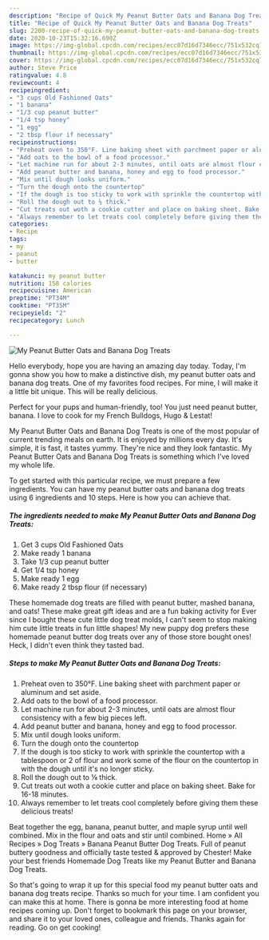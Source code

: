 ```yaml
---
description: "Recipe of Quick My Peanut Butter Oats and Banana Dog Treats"
title: "Recipe of Quick My Peanut Butter Oats and Banana Dog Treats"
slug: 2200-recipe-of-quick-my-peanut-butter-oats-and-banana-dog-treats
date: 2020-10-23T15:32:16.690Z
image: https://img-global.cpcdn.com/recipes/ecc07d16d7346ecc/751x532cq70/my-peanut-butter-oats-and-banana-dog-treats-recipe-main-photo.jpg
thumbnail: https://img-global.cpcdn.com/recipes/ecc07d16d7346ecc/751x532cq70/my-peanut-butter-oats-and-banana-dog-treats-recipe-main-photo.jpg
cover: https://img-global.cpcdn.com/recipes/ecc07d16d7346ecc/751x532cq70/my-peanut-butter-oats-and-banana-dog-treats-recipe-main-photo.jpg
author: Steve Price
ratingvalue: 4.8
reviewcount: 4
recipeingredient:
- "3 cups Old Fashioned Oats"
- "1 banana"
- "1/3 cup peanut butter"
- "1/4 tsp honey"
- "1 egg"
- "2 tbsp flour if necessary"
recipeinstructions:
- "Preheat oven to 350°F. Line baking sheet with parchment paper or aluminum and set aside."
- "Add oats to the bowl of a food processor."
- "Let machine run for about 2-3 minutes, until oats are almost flour consistency with a few big pieces left."
- "Add peanut butter and banana, honey and egg to food processor."
- "Mix until dough looks uniform."
- "Turn the dough onto the countertop"
- "If the dough is too sticky to work with sprinkle the countertop with a tablespoon or 2 of flour and work some of the flour on the countertop in with the dough until it&#39;s no longer sticky."
- "Roll the dough out to ⅛ thick."
- "Cut treats out woth a cookie cutter and place on baking sheet. Bake for 16-18 minutes."
- "Always remember to let treats cool completely before giving them these delicious treats!"
categories:
- Recipe
tags:
- my
- peanut
- butter

katakunci: my peanut butter 
nutrition: 158 calories
recipecuisine: American
preptime: "PT34M"
cooktime: "PT35M"
recipeyield: "2"
recipecategory: Lunch

---
```



![My Peanut Butter Oats and Banana Dog Treats](https://img-global.cpcdn.com/recipes/ecc07d16d7346ecc/751x532cq70/my-peanut-butter-oats-and-banana-dog-treats-recipe-main-photo.jpg)

Hello everybody, hope you are having an amazing day today. Today, I'm gonna show you how to make a distinctive dish, my peanut butter oats and banana dog treats. One of my favorites food recipes. For mine, I will make it a little bit unique. This will be really delicious.

Perfect for your pups and human-friendly, too! You just need peanut butter, banana. I love to cook for my French Bulldogs, Hugo &amp; Lestat!

My Peanut Butter Oats and Banana Dog Treats is one of the most popular of current trending meals on earth. It is enjoyed by millions every day. It's simple, it is fast, it tastes yummy. They're nice and they look fantastic. My Peanut Butter Oats and Banana Dog Treats is something which I've loved my whole life.


To get started with this particular recipe, we must prepare a few ingredients. You can have my peanut butter oats and banana dog treats using 6 ingredients and 10 steps. Here is how you can achieve that.

<!--inarticleads1-->

##### The ingredients needed to make My Peanut Butter Oats and Banana Dog Treats:

1. Get 3 cups Old Fashioned Oats
1. Make ready 1 banana
1. Take 1/3 cup peanut butter
1. Get 1/4 tsp honey
1. Make ready 1 egg
1. Make ready 2 tbsp flour (if necessary)


These homemade dog treats are filled with peanut butter, mashed banana, and oats! These make great gift ideas and are a fun baking activity for Ever since I bought these cute little dog treat molds, I can&#39;t seem to stop making him cute little treats in fun little shapes! My new puppy dog prefers these homemade peanut butter dog treats over any of those store bought ones! Heck, I didn&#39;t even think they tasted bad. 

<!--inarticleads2-->

##### Steps to make My Peanut Butter Oats and Banana Dog Treats:

1. Preheat oven to 350°F. Line baking sheet with parchment paper or aluminum and set aside.
1. Add oats to the bowl of a food processor.
1. Let machine run for about 2-3 minutes, until oats are almost flour consistency with a few big pieces left.
1. Add peanut butter and banana, honey and egg to food processor.
1. Mix until dough looks uniform.
1. Turn the dough onto the countertop
1. If the dough is too sticky to work with sprinkle the countertop with a tablespoon or 2 of flour and work some of the flour on the countertop in with the dough until it&#39;s no longer sticky.
1. Roll the dough out to ⅛ thick.
1. Cut treats out woth a cookie cutter and place on baking sheet. Bake for 16-18 minutes.
1. Always remember to let treats cool completely before giving them these delicious treats!


Beat together the egg, banana, peanut butter, and maple syrup until well combined. Mix in the flour and oats and stir until combined. Home » All Recipes » Dog Treats » Banana Peanut Butter Dog Treats. Full of peanut buttery goodness and officially taste tested &amp; approved by Chester! Make your best friends Homemade Dog Treats like my Peanut Butter and Banana Dog Treats. 

So that's going to wrap it up for this special food my peanut butter oats and banana dog treats recipe. Thanks so much for your time. I am confident you can make this at home. There is gonna be more interesting food at home recipes coming up. Don't forget to bookmark this page on your browser, and share it to your loved ones, colleague and friends. Thanks again for reading. Go on get cooking!
